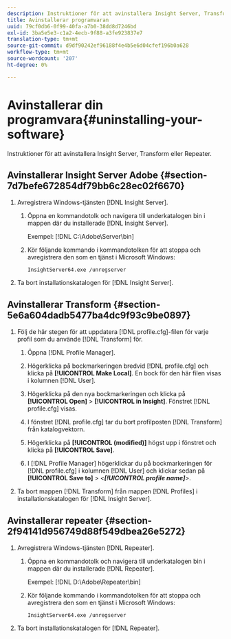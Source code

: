 ```yaml
---
description: Instruktioner för att avinstallera Insight Server, Transform eller Repeater.
title: Avinstallerar programvaran
uuid: 79cf0db6-0f99-40fa-a7b0-38dd8d7246bd
exl-id: 3ba5e5e3-c1a2-4ecb-9f88-a3fe923837e7
translation-type: tm+mt
source-git-commit: d9df90242ef96188f4e4b5e6d04cfef196b0a628
workflow-type: tm+mt
source-wordcount: '207'
ht-degree: 0%

---
```


# Avinstallerar din programvara{#uninstalling-your-software}

Instruktioner för att avinstallera Insight Server, Transform eller Repeater.

## Avinstallerar Insight Server Adobe {#section-7d7befe672854df79bb6c28ec02f6670}

1. Avregistrera Windows-tjänsten [!DNL Insight Server].

   1. Öppna en kommandotolk och navigera till underkatalogen bin i mappen där du installerade [!DNL Insight Server].

      Exempel: [!DNL C:\Adobe\Server\bin]

   1. Kör följande kommando i kommandotolken för att stoppa och avregistrera den som en tjänst i Microsoft Windows:

      ```
      InsightServer64.exe /unregserver
      ```

1. Ta bort installationskatalogen för [!DNL Insight Server].

## Avinstallerar Transform {#section-5e6a604dadb5477ba4dc9f93c9be0897}

1. Följ de här stegen för att uppdatera [!DNL profile.cfg]-filen för varje profil som du använde [!DNL Transform] för.

   1. Öppna [!DNL Profile Manager].
   1. Högerklicka på bockmarkeringen bredvid [!DNL profile.cfg] och klicka på **[!UICONTROL Make Local]**. En bock för den här filen visas i kolumnen [!DNL User].

   1. Högerklicka på den nya bockmarkeringen och klicka på **[!UICONTROL Open]** > **[!UICONTROL in Insight]**. Fönstret [!DNL profile.cfg] visas.

   1. I fönstret [!DNL profile.cfg] tar du bort profilposten [!DNL Transform] från katalogvektorn.

   1. Högerklicka på **[!UICONTROL (modified)]** högst upp i fönstret och klicka på **[!UICONTROL Save]**.

   1. I [!DNL Profile Manager] högerklickar du på bockmarkeringen för [!DNL profile.cfg] i kolumnen [!DNL User] och klickar sedan på **[!UICONTROL Save to]** > *&lt;**[!UICONTROL profile name]**>*.

1. Ta bort mappen [!DNL Transform] från mappen [!DNL Profiles] i installationskatalogen för [!DNL Insight Server].

## Avinstallerar repeater {#section-2f94141d956749d88f549dbea26e5272}

1. Avregistrera Windows-tjänsten [!DNL Repeater].

   1. Öppna en kommandotolk och navigera till underkatalogen bin i mappen där du installerade [!DNL Repeater].

      Exempel: [!DNL D:\Adobe\Repeater\bin]

   1. Kör följande kommando i kommandotolken för att stoppa och avregistrera den som en tjänst i Microsoft Windows:

      ```
      InsightServer64.exe /unregserver
      ```

1. Ta bort installationskatalogen för [!DNL Repeater].
